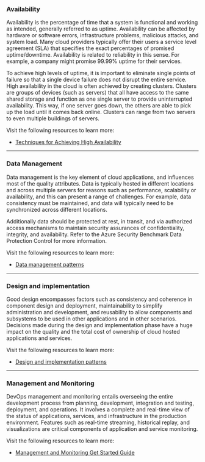 ### Availability
Availability is the percentage of time that a system is functional and working as intended, generally referred to as uptime. Availability can be affected by hardware or software errors, infrastructure problems, malicious attacks, and system load. Many cloud providers typically offer their users a service level agreement (SLA) that specifies the exact percentages of promised uptime/downtime. Availability is related to reliability in this sense. For example, a company might promise 99.99% uptime for their services.

To achieve high levels of uptime, it is important to eliminate single points of failure so that a single device failure does not disrupt the entire service. High availability in the cloud is often achieved by creating clusters. Clusters are groups of devices (such as servers) that all have access to the same shared storage and function as one single server to provide uninterrupted availability. This way, if one server goes down, the others are able to pick up the load until it comes back online. Clusters can range from two servers to even multiple buildings of servers.

Visit the following resources to learn more: 
- [Techniques for Achieving High Availability](https://www.sqlservercentral.com/articles/cloud-computing-basics-achieving-high-availability-2)


---

### Data Management
Data management is the key element of cloud applications, and influences most of the quality attributes. Data is typically hosted in different locations and across multiple servers for reasons such as performance, scalability or availability, and this can present a range of challenges. For example, data consistency must be maintained, and data will typically need to be synchronized across different locations.

Additionally data should be protected at rest, in transit, and via authorized access mechanisms to maintain security assurances of confidentiality, integrity, and availability. Refer to the Azure Security Benchmark Data Protection Control for more information.

Visit the following resources to learn more:
- [Data management patterns](https://learn.microsoft.com/en-us/azure/architecture/patterns/category/data-management)

---

### Design and implementation
Good design encompasses factors such as consistency and coherence in component design and deployment, maintainability to simplify administration and development, and reusability to allow components and subsystems to be used in other applications and in other scenarios. Decisions made during the design and implementation phase have a huge impact on the quality and the total cost of ownership of cloud hosted applications and services.

Visit the following resources to learn more:
- [Design and implementation patterns](https://learn.microsoft.com/en-us/azure/architecture/patterns/category/design-implementation)

---

### Management and Monitoring
DevOps management and monitoring entails overseeing the entire development process from planning, development, integration and testing, deployment, and operations. It involves a complete and real-time view of the status of applications, services, and infrastructure in the production environment. Features such as real-time streaming, historical replay, and visualizations are critical components of application and service monitoring.

Visit the following resources to learn more:
- [Management and Monitoring Get Started Guide](https://www.atlassian.com/devops/devops-tools/devops-monitoring)
